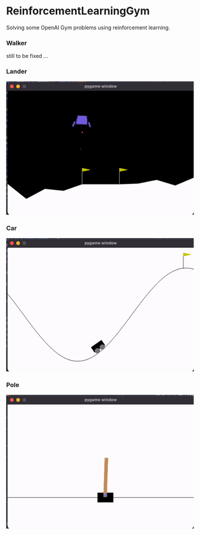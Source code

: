 # ReinforcementLearningGym
Solving some OpenAI Gym problems using reinforcement learning.

### Walker

still to be fixed ...

### Lander

![alt text](./assets/lander.gif)

### Car

![alt text](./assets/car.gif)

### Pole

![alt text](./assets/pole.gif)
